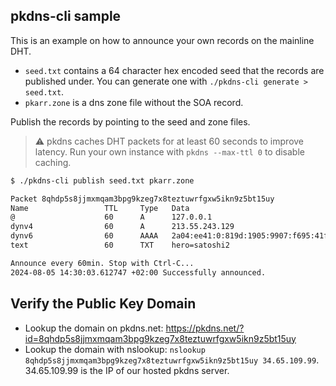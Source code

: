 ## pkdns-cli sample

This is an example on how to announce your own records on the mainline DHT.

- `seed.txt` contains a 64 character hex encoded seed that the records are published under. You can generate one with `./pkdns-cli generate > seed.txt`.
- `pkarr.zone` is a dns zone file without the SOA record.

Publish the records by pointing to the seed and zone files.

> ⚠️ pkdns caches DHT packets for at least 60 seconds to improve latency. Run your own instance with `pkdns --max-ttl 0` to disable caching.

```bash
$ ./pkdns-cli publish seed.txt pkarr.zone

Packet 8qhdp5s8jjmxmqam3bpg9kzeg7x8teztuwrfgxw5ikn9z5bt15uy
Name                 TTL     Type   Data
@                    60      A      127.0.0.1                
dynv4                60      A      213.55.243.129           
dynv6                60      AAAA   2a04:ee41:0:819d:1905:9907:f695:41f3
text                 60      TXT    hero=satoshi2  

Announce every 60min. Stop with Ctrl-C...
2024-08-05 14:30:03.612747 +02:00 Successfully announced.
```

## Verify the Public Key Domain

- Lookup the domain on pkdns.net: https://pkdns.net/?id=8qhdp5s8jjmxmqam3bpg9kzeg7x8teztuwrfgxw5ikn9z5bt15uy
- Lookup the domain with nslookup: `nslookup 8qhdp5s8jjmxmqam3bpg9kzeg7x8teztuwrfgxw5ikn9z5bt15uy 34.65.109.99`. 34.65.109.99 is the IP of our hosted pkdns server.